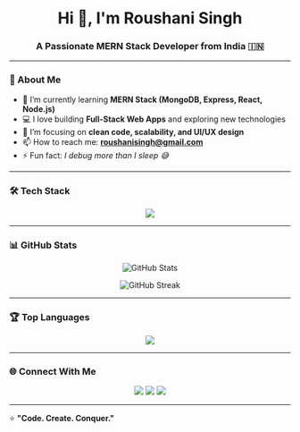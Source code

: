 <h1 align="center">Hi 👋, I'm Roushani Singh</h1>
<h3 align="center">A Passionate MERN Stack Developer from India 🇮🇳</h3>

---

### 🚀 About Me
- 🌱 I’m currently learning **MERN Stack (MongoDB, Express, React, Node.js)**  
- 💻 I love building **Full-Stack Web Apps** and exploring new technologies  
- 🧠 I’m focusing on **clean code, scalability, and UI/UX design**  
- 📫 How to reach me: **roushanisingh@gmail.com**  
- ⚡ Fun fact: *I debug more than I sleep 😅*

---

### 🛠️ Tech Stack
<p align="center">
  <img src="https://skillicons.dev/icons?i=html,css,js,react,nodejs,express,mongodb,git,github,vscode,bootstrap,tailwind" />
</p>

---

### 📊 GitHub Stats
<p align="center">
  <img src="https://github-readme-stats.vercel.app/api?username=roushanisingh&show_icons=true&theme=tokyonight" alt="GitHub Stats" />
</p>

<p align="center">
  <img src="https://github-readme-streak-stats.herokuapp.com/?user=roushanisingh&theme=tokyonight" alt="GitHub Streak" />
</p>

---

### 🏆 Top Languages
<p align="center">
  <img src="https://github-readme-stats.vercel.app/api/top-langs/?username=roushanisingh&layout=compact&theme=tokyonight" />
</p>

---

### 🌐 Connect With Me
<p align="center">
  <a href="https://linkedin.com/in/roushanisingh" target="_blank"><img src="https://img.shields.io/badge/-LinkedIn-%230077B5?style=for-the-badge&logo=linkedin&logoColor=white"/></a>
  <a href="https://github.com/roushanisingh" target="_blank"><img src="https://img.shields.io/badge/-GitHub-181717?style=for-the-badge&logo=github&logoColor=white"/></a>
  <a href="mailto:roushanisingh@gmail.com"><img src="https://img.shields.io/badge/-Email-D14836?style=for-the-badge&logo=gmail&logoColor=white"/></a>
</p>

---

⭐ **"Code. Create. Conquer."**
